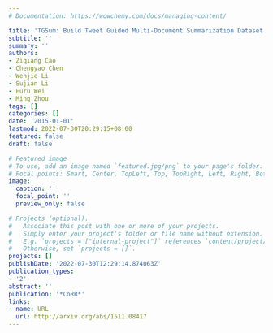 ```yaml
---
# Documentation: https://wowchemy.com/docs/managing-content/

title: 'TGSum: Build Tweet Guided Multi-Document Summarization Dataset'
subtitle: ''
summary: ''
authors:
- Ziqiang Cao
- Chengyao Chen
- Wenjie Li
- Sujian Li
- Furu Wei
- Ming Zhou
tags: []
categories: []
date: '2015-01-01'
lastmod: 2022-07-30T20:29:15+08:00
featured: false
draft: false

# Featured image
# To use, add an image named `featured.jpg/png` to your page's folder.
# Focal points: Smart, Center, TopLeft, Top, TopRight, Left, Right, BottomLeft, Bottom, BottomRight.
image:
  caption: ''
  focal_point: ''
  preview_only: false

# Projects (optional).
#   Associate this post with one or more of your projects.
#   Simply enter your project's folder or file name without extension.
#   E.g. `projects = ["internal-project"]` references `content/project/deep-learning/index.md`.
#   Otherwise, set `projects = []`.
projects: []
publishDate: '2022-07-30T12:29:14.874063Z'
publication_types:
- '2'
abstract: ''
publication: '*CoRR*'
links:
- name: URL
  url: http://arxiv.org/abs/1511.08417
---
```


